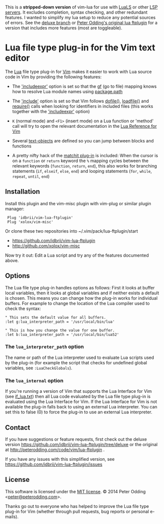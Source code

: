 
This is a **stripped-down version** of vim-lua for use with
[LuaLS](https://github.com/LuaLS/lua-language-server) or other [LSP
servers](https://microsoft.github.io/language-server-protocol/). It excludes
completion, syntax checking, and other redundant features. I wanted to simplify
my lua setup to reduce any potential sources of errors. See the [deluxe
branch](https://github.com/idbrii/vim-lua-ftplugin/tree/deluxe) or [Peter
Odding's original lua ftplugin](http://peterodding.com/code/vim/lua-ftplugin)
for a version that includes more features (most are toggleable).


# Lua file type plug-in for the Vim text editor

The [Lua][lua] file type plug-in for [Vim][vim] makes it easier to work with Lua source code in Vim by providing the following features:

 * The ['includeexpr'][inex] option is set so that the [gf][gf] (go to file) mapping knows how to resolve Lua module names using [package.path][pp]

 * The ['include'][inc] option is set so that Vim follows [dofile()][dof], [loadfile()][lof] and [require()][req] calls when looking for identifiers in included files (this works together with the ['includeexpr'][inex] option)

 * `K` (normal mode) and `<F1>` (insert mode) on a Lua function or 'method' call will try to open the relevant documentation in the [Lua Reference for Vim][lrv]

 * Several [text-objects][tob] are defined so you can jump between blocks and functions

 * A pretty nifty hack of the [matchit plug-in][mit] is included: When the cursor is on a `function` or `return` keyword the `%` mapping cycles between the relevant keywords (`function`, `return`, `end`), this also works for branching statements (`if`, `elseif`, `else`, `end`) and looping statements (`for`, `while`, `repeat`, `until`, `end`)

## Installation

Install this plugin and the vim-misc plugin with vim-plug or similar plugin
manager:
```vimscript
 Plug 'idbrii/vim-lua-ftplugin'
 Plug 'xolox/vim-misc'
```

Or clone these two repositories into ~/.vim/pack/lua-ftplugin/start
* https://github.com/idbrii/vim-lua-ftplugin
* http://github.com/xolox/vim-misc

Now try it out: Edit a Lua script and try any of the features documented above.

## Options

The Lua file type plug-in handles options as follows: First it looks at buffer local variables, then it looks at global variables and if neither exists a default is chosen. This means you can change how the plug-in works for individual buffers. For example to change the location of the Lua compiler used to check the syntax:

    " This sets the default value for all buffers.
    :let g:lua_interpreter_path = '/usr/local/bin/lua'

    " This is how you change the value for one buffer.
    :let b:lua_interpreter_path = '/usr/local/bin/lua52'

### The `lua_interpreter_path` option

The name or path of the Lua interpreter used to evaluate Lua scripts used by the plug-in (for example the script that checks for undefined global variables, see `:LuaCheckGlobals`).

### The `lua_internal` option

If you're running a version of Vim that supports the Lua Interface for Vim (see [if_lua.txt][if_lua.txt]) then all Lua code evaluated by the Lua file type plug-in is evaluated using the Lua Interface for Vim. If the Lua Interface for Vim is not available the plug-in falls back to using an external Lua interpreter. You can set this to false (0) to force the plug-in to use an external Lua interpreter.

## Contact

If you have suggestions or feature requests, first check out the
deluxe version https://github.com/idbrii/vim-lua-ftplugin/tree/deluxe or the
original at http://peterodding.com/code/vim/lua-ftplugin .

If you have any issues with this simplified version, see
https://github.com/idbrii/vim-lua-ftplugin/issues

## License

This software is licensed under the [MIT license](http://en.wikipedia.org/wiki/MIT_License).
© 2014 Peter Odding &lt;<peter@peterodding.com>&gt;.

Thanks go out to everyone who has helped to improve the Lua file type plug-in for Vim (whether through pull requests, bug reports or personal e-mails).


[cfu]: http://vimdoc.sourceforge.net/htmldoc/options.html#%27completefunc%27
[dll]: http://en.wikipedia.org/wiki/Dynamic-link_library
[dof]: http://www.lua.org/manual/5.2/manual.html#pdf-dofile
[download-lua-ftplugin]: http://peterodding.com/code/vim/downloads/lua-ftplugin.zip
[download-misc]: http://peterodding.com/code/vim/downloads/misc.zip
[gf]: http://vimdoc.sourceforge.net/htmldoc/editing.html#gf
[github-lua-ftplugin]: http://github.com/xolox/vim-lua-ftplugin
[github-misc]: http://github.com/xolox/vim-misc
[if_lua.txt]: http://vimdoc.sourceforge.net/htmldoc/if_lua.html#if_lua.txt
[inc]: http://vimdoc.sourceforge.net/htmldoc/options.html#%27include%27
[inex]: http://vimdoc.sourceforge.net/htmldoc/options.html#%27includeexpr%27
[ll]: http://lua-users.org/wiki/LuaLint
[lof]: http://www.lua.org/manual/5.2/manual.html#pdf-loadfile
[lrv]: https://github.com/idbrii/luarefvim
[lua]: http://www.lua.org/
[mit]: http://vimdoc.sourceforge.net/htmldoc/usr_05.html#matchit-install
[ofu]: http://vimdoc.sourceforge.net/htmldoc/options.html#%27omnifunc%27
[pathogen]: http://www.vim.org/scripts/script.php?script_id=2332
[pp]: http://www.lua.org/manual/5.2/manual.html#pdf-package.path
[req]: http://www.lua.org/manual/5.2/manual.html#pdf-require
[shell]: http://peterodding.com/code/vim/shell/
[tob]: http://vimdoc.sourceforge.net/htmldoc/motion.html#text-objects
[vim]: http://www.vim.org/
[vimrc]: http://vimdoc.sourceforge.net/htmldoc/starting.html#vimrc
[vundle]: https://github.com/gmarik/vundle
